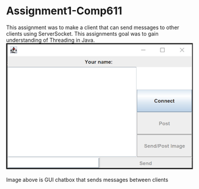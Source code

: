 # Assignment1-Comp611
This assignment was to make a client that can send messages to other clients using ServerSocket. This assignments goal was to gain understanding of Threading in Java.<br>
![alt text](https://github.com/ray314/Assignment1-Comp611/blob/master/GUI.png)  
<br>Image above is GUI chatbox that sends messages between clients
